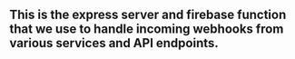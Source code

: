 ## This is the express server and firebase function that we use to handle incoming webhooks from various services and API endpoints.
